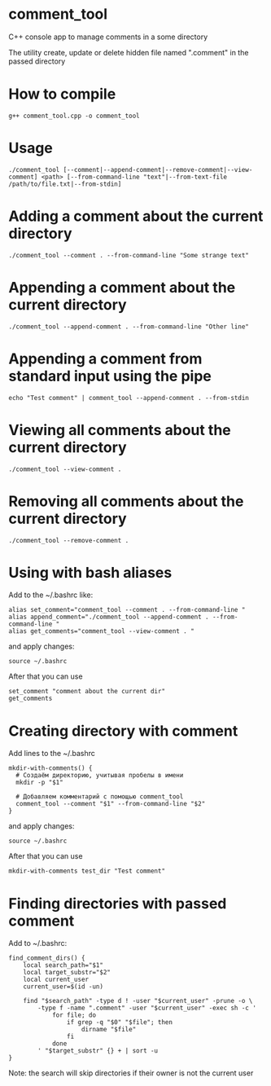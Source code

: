 # comment_tool

C++ console app to manage comments in a some directory

The utility create, update or delete hidden file named ".comment" in the passed directory

# How to compile

```
g++ comment_tool.cpp -o comment_tool
```

# Usage

```
./comment_tool [--comment|--append-comment|--remove-comment|--view-comment] <path> [--from-command-line "text"|--from-text-file /path/to/file.txt|--from-stdin]
```

# Adding a comment about the current directory

```
./comment_tool --comment . --from-command-line "Some strange text"
```

# Appending a comment about the current directory

```
./comment_tool --append-comment . --from-command-line "Other line"
```

# Appending a comment from standard input using the pipe

```
echo "Test comment" | comment_tool --append-comment . --from-stdin
```

# Viewing all comments about the current directory

```
./comment_tool --view-comment .
```

# Removing all comments about the current directory

```
./comment_tool --remove-comment .
```
# Using with bash aliases

Add to the ~/.bashrc like:
```
alias set_comment="comment_tool --comment . --from-command-line "
alias append_comment="./comment_tool --append-comment . --from-command-line "
alias get_comments="comment_tool --view-comment . "
```
and apply changes:
```
source ~/.bashrc
```
After that you can use
```
set_comment "comment about the current dir"
get_comments
```

# Creating directory with comment

Add lines to the ~/.bashrc

```
mkdir-with-comments() {
  # Создаём директорию, учитывая пробелы в имени
  mkdir -p "$1"
  
  # Добавляем комментарий с помощью comment_tool
  comment_tool --comment "$1" --from-command-line "$2"
}

```

and apply changes:

```
source ~/.bashrc
```

After that you can use

```
mkdir-with-comments test_dir "Test comment"
```

# Finding directories with passed comment

Add to ~/.bashrc:

```
find_comment_dirs() {
    local search_path="$1"
    local target_substr="$2"
    local current_user
    current_user=$(id -un)

    find "$search_path" -type d ! -user "$current_user" -prune -o \
        -type f -name ".comment" -user "$current_user" -exec sh -c '
            for file; do
                if grep -q "$0" "$file"; then
                    dirname "$file"
                fi
            done
        ' "$target_substr" {} + | sort -u
}
```

Note: the search will skip directories if their owner is not the current user
